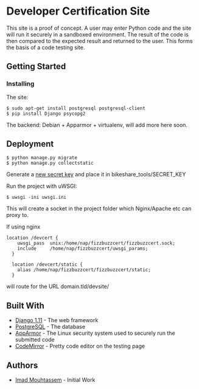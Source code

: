 # Developer Certification Site

This site is a proof of concept. A user may enter Python code and the site will run it securely in a sandboxed environment. The result of the code is then compared to the expected result and returned to the user. This forms the basis of a code testing site.

## Getting Started

### Installing
The site:
```
$ sudo apt-get install postgresql postgresql-client
$ pip install Django psycopg2
```

The backend: Debian + Apparmor + virtualenv, will add more here soon.

## Deployment

```
$ python manage.py migrate
$ python manage.py collectstatic
```

Generate a [new secret key](https://www.miniwebtool.com/django-secret-key-generator/) and place it in bikeshare_tools/SECRET_KEY

Run the project with uWSGI:
```
$ uwsgi -ini uwsgi.ini
```
This will create a socket in the project folder which Nginx/Apache etc can proxy to.

If using nginx
```
location /devcert {
    uwsgi_pass  unix:/home/nap/fizzbuzzcert/fizzbuzzcert.sock;
    include     /home/nap/fizzbuzzcert/uwsgi_params;
  }

  location /devcert/static {
    alias /home/nap/fizzbuzzcert/fizzbuzzcert/static;
  }
```
will route for the URL domain.tld/devsite/

## Built With

* [Django 1.11](https://www.djangoproject.com/) - The web framework
* [PostgreSQL](https://www.postgresql.org/) - The database
* [AppArmor](http://wiki.apparmor.net/) - The Linux security system used to securely run the submitted code
* [CodeMirror](https://codemirror.net/) - Pretty code editor on the testing page

## Authors

* [Imad Mouhtassem](https://github.com/mouhtasi) - Initial Work
